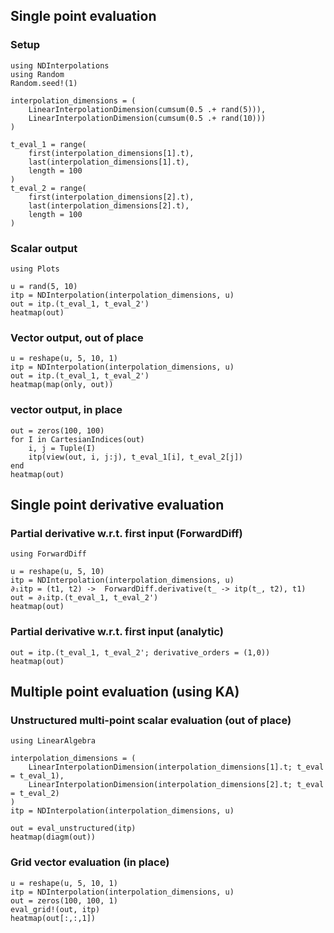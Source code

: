 ## Single point evaluation

### Setup

```@example tutorial
using NDInterpolations
using Random
Random.seed!(1)

interpolation_dimensions = (
    LinearInterpolationDimension(cumsum(0.5 .+ rand(5))),
    LinearInterpolationDimension(cumsum(0.5 .+ rand(10)))
)

t_eval_1 = range(
    first(interpolation_dimensions[1].t),
    last(interpolation_dimensions[1].t),
    length = 100
)
t_eval_2 = range(
    first(interpolation_dimensions[2].t),
    last(interpolation_dimensions[2].t),
    length = 100
)
```

### Scalar output

```@example tutorial
using Plots

u = rand(5, 10)
itp = NDInterpolation(interpolation_dimensions, u)
out = itp.(t_eval_1, t_eval_2')
heatmap(out)
```

### Vector output, out of place

```@example tutorial
u = reshape(u, 5, 10, 1)
itp = NDInterpolation(interpolation_dimensions, u)
out = itp.(t_eval_1, t_eval_2')
heatmap(map(only, out))
```

### vector output, in place

```@example tutorial
out = zeros(100, 100)
for I in CartesianIndices(out)
    i, j = Tuple(I)
    itp(view(out, i, j:j), t_eval_1[i], t_eval_2[j])
end
heatmap(out)
```

## Single point derivative evaluation

### Partial derivative w.r.t. first input (ForwardDiff)

```@example tutorial
using ForwardDiff

u = reshape(u, 5, 10)
itp = NDInterpolation(interpolation_dimensions, u)
∂₁itp = (t1, t2) ->  ForwardDiff.derivative(t_ -> itp(t_, t2), t1)
out = ∂₁itp.(t_eval_1, t_eval_2')
heatmap(out)
```

### Partial derivative w.r.t. first input (analytic)

```@example tutorial
out = itp.(t_eval_1, t_eval_2'; derivative_orders = (1,0))
heatmap(out)
```

## Multiple point evaluation (using KA)

### Unstructured multi-point scalar evaluation (out of place)

```@example tutorial
using LinearAlgebra

interpolation_dimensions = (
    LinearInterpolationDimension(interpolation_dimensions[1].t; t_eval = t_eval_1),
    LinearInterpolationDimension(interpolation_dimensions[2].t; t_eval = t_eval_2)
)
itp = NDInterpolation(interpolation_dimensions, u)

out = eval_unstructured(itp)
heatmap(diagm(out))
```

### Grid vector evaluation (in place)

```@example tutorial
u = reshape(u, 5, 10, 1)
itp = NDInterpolation(interpolation_dimensions, u)
out = zeros(100, 100, 1)
eval_grid!(out, itp)
heatmap(out[:,:,1])
```